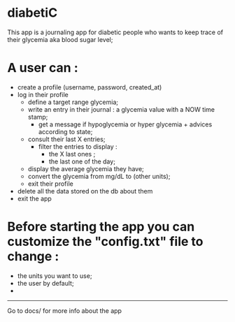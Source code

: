 # diabetiC

This app is a journaling app for diabetic people who wants to keep trace of their glycemia aka blood sugar level;

# A user can : 
* create a profile (username, password, created_at)
* log in their profile 
    * define a target range glycemia;
    * write an entry in their journal : a glycemia value  with a NOW time stamp;
        * get a message if hypoglycemia or hyper glycemia + advices according to state;
    * consult their last X entries;
        * filter the entries to display : 
            * the X last ones ;
            * the last one of the day;
    * display the average glycemia they have;
    * convert the glycemia from mg/dL to (other units);
    * exit their profile
* delete all the data stored on the db about them
* exit the app

# Before starting the app you can customize the "config.txt" file to change :
 * the units you want to use;
 * the user by default;
 * 
 * * * * * * 

Go to docs/ for more info about the app
    